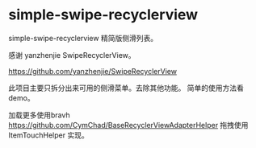 # simple-swipe-recyclerview
simple-swipe-recyclerview 
精简版侧滑列表。



感谢 yanzhenjie SwipeRecyclerView。

https://github.com/yanzhenjie/SwipeRecyclerView

此项目主要只拆分出来可用的侧滑菜单。去除其他功能。
简单的使用方法看demo。


加载更多使用bravh  https://github.com/CymChad/BaseRecyclerViewAdapterHelper
拖拽使用 ItemTouchHelper 实现。

